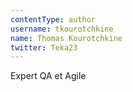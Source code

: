 ```yaml
---
contentType: author
username: tkourotchkine
name: Thomas Kourotchkine
twitter: Teka23
---
```

Expert QA et Agile
